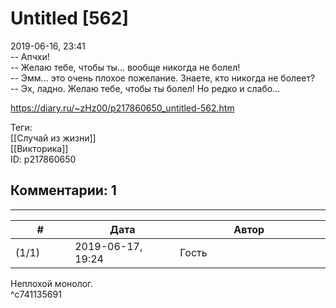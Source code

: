 Untitled [562]
==============

  
2019-06-16, 23:41  
 -- Апчхи!   
 -- Желаю тебе, чтобы ты... вообще никогда не болел!   
 -- Эмм... это очень плохое пожелание. Знаете, кто никогда не болеет?   
 -- Эх, ладно. Желаю тебе, чтобы ты болел! Но редко и слабо...   
  
<https://diary.ru/~zHz00/p217860650_untitled-562.htm>  
  
Теги:  
[[Случай из жизни]]  
[[Викторика]]  
ID: p217860650  


Комментарии: 1
--------------

  


---



|         #         |              Дата              |                     Автор                     |           ID           |
| --- | --- | --- | --- |
| (1/1) | 2019-06-17, 19:24 | Гость | c741135691 |

  
 Неплохой монолог.   
 ^c741135691